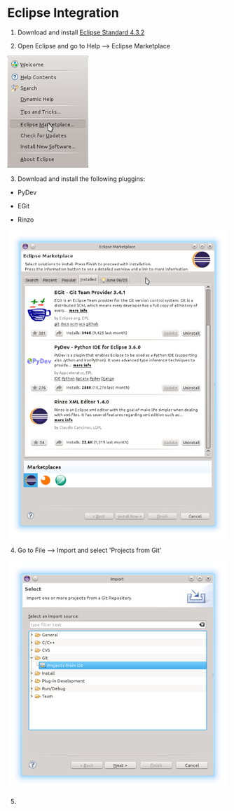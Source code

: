 Eclipse Integration
==============

1. Download and install [Eclipse Standard 4.3.2](https://www.eclipse.org/downloads/index-developer.php?release=kepler "Eclipse Download")

2. Open Eclipse and go to Help --> Eclipse Marketplace 

![Alt text][Open_Marketplace]

3. Download and install the following pluggins:

- PyDev

- EGit

- Rinzo

![Alt text][Marketplace_Installed_Programs]

4. Go to File --> Import and select 'Projects from Git'

![Alt text][import_screen]


5. 

[Open_Marketplace]: /Eclipse_Integration_Screen_Captures/Eclipse_Marketplace.png

[Marketplace_Installed_Programs]: /Eclipse_Integration_Screen_Captures/eclipse_marketplace_install_programs.png

[import_screen]: /Eclipse_Integration_Screen_Captures/Import_screen.png

